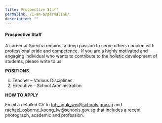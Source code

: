 ```yaml
---
title: Prospective Staff
permalink: /i-am-a/permalink/
description: ""
---
```

#### **Prospective Staff**

A career at Spectra requires a deep passion to serve others coupled with professional pride and competence.  If you are a highly motivated and engaging individual who wants to contribute to the holistic development of students, please write to us.  

**POSITIONS**

1.  Teacher – Various Disciplines
2.  Executive – School Administration

**HOW TO APPLY**

Email a detailed CV to [toh\_sook\_wei@schools.gov.sg](mailto:toh_sook_wei@schools.gov.sg) and [rachael_osborne_koong_lw@schools.gov.sg](mailto:rachael_osborne_koong_li@schools.gov.sg) that includes a recent photograph, academic and profession.